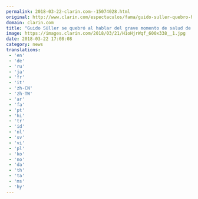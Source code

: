```yaml
---
permalink: 2018-03-22-clarin.com--15074028.html
original: http://www.clarin.com/espectaculos/fama/guido-suller-quebro-hablar-grave-momento-salud-hermana-silvia_0_SkCxkSWcz.html
domain: clarin.com
title: "Guido Süller se quebró al hablar del grave momento de salud de su hermana Silvia"
image: https://images.clarin.com/2018/03/21/H1oHjrWqf_600x338__1.jpg
date: 2018-03-22 17:08:08
category: news
translations: 
 - 'en'
 - 'de'
 - 'ru'
 - 'ja'
 - 'fr'
 - 'it'
 - 'zh-CN'
 - 'zh-TW'
 - 'ar'
 - 'fa'
 - 'pt'
 - 'hi'
 - 'tr'
 - 'id'
 - 'nl'
 - 'sv'
 - 'vi'
 - 'pl'
 - 'ko'
 - 'no'
 - 'da'
 - 'th'
 - 'ta'
 - 'ms'
 - 'hy'
---
```


